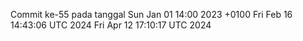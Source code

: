Commit ke-55 pada tanggal Sun Jan 01 14:00 2023 +0100
Fri Feb 16 14:43:06 UTC 2024
Fri Apr 12 17:10:17 UTC 2024
